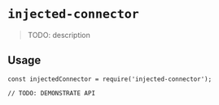 # `injected-connector`

> TODO: description

## Usage

```
const injectedConnector = require('injected-connector');

// TODO: DEMONSTRATE API
```
